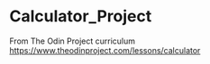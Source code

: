 # Calculator_Project
From The Odin Project curriculum https://www.theodinproject.com/lessons/calculator

